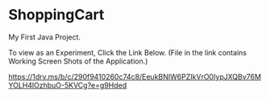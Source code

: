 # ShoppingCart
My First Java Project.

To view as an Experiment, Click the Link Below.
(File in the link contains Working Screen Shots of the Application.)

https://1drv.ms/b/c/290f9410260c74c8/EeukBNIW6PZIkVrO0IypJXQBv76MYOLH4lOzhbuO-5KVCg?e=g9Hded

